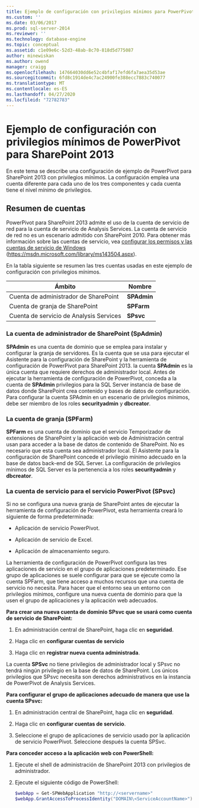 ```yaml
---
title: Ejemplo de configuración con privilegios mínimos para PowerPivot para SharePoint 2013 | Microsoft Docs
ms.custom: ''
ms.date: 03/06/2017
ms.prod: sql-server-2014
ms.reviewer: ''
ms.technology: database-engine
ms.topic: conceptual
ms.assetid: c1e09e6c-52d3-48ab-8c70-818d5d775087
author: minewiskan
ms.author: owend
manager: craigg
ms.openlocfilehash: 147664030dd6e52c4bfaf17efd6fa7aea35d53ae
ms.sourcegitcommit: 6fd8c1914de4c7ac24900fe388ecc7883c740077
ms.translationtype: MT
ms.contentlocale: es-ES
ms.lasthandoff: 04/27/2020
ms.locfileid: "72782783"
---
```

# <a name="example-of-a-minimum-privilege-configuration-for-powerpivot-for-sharepoint-2013"></a>Ejemplo de configuración con privilegios mínimos de PowerPivot para SharePoint 2013
  En este tema se describe una configuración de ejemplo de PowerPivot para SharePoint 2013 con privilegios mínimos. La configuración emplea una cuenta diferente para cada uno de los tres componentes y cada cuenta tiene el nivel mínimo de privilegios.  
  
## <a name="summary-of-accounts"></a>Resumen de cuentas  
 PowerPivot para SharePoint 2013 admite el uso de la cuenta de servicio de red para la cuenta de servicio de Analysis Services. La cuenta de servicio de red no es un escenario admitido con SharePoint 2010. Para obtener más información sobre las cuentas de servicio, vea [configurar los permisos y las cuentas de servicio de Windows](../../../database-engine/configure-windows/configure-windows-service-accounts-and-permissions.md) (https://msdn.microsoft.com/library/ms143504.aspx).  
  
 En la tabla siguiente se resumen las tres cuentas usadas en este ejemplo de configuración con privilegios mínimos.  
  
|Ámbito|Nombre|  
|-----------|----------|  
|Cuenta de administrador de SharePoint|**SPAdmin**|  
|Cuenta de granja de SharePoint|**SPFarm**|  
|Cuenta de servicio de Analysis Services|**SPsvc**|  
  
### <a name="the-sharepoint-administrator-account-spadmin"></a>La cuenta de administrador de SharePoint (SpAdmin)  
 **SPAdmin** es una cuenta de dominio que se emplea para instalar y configurar la granja de servidores. Es la cuenta que se usa para ejecutar el Asistente para la configuración de SharePoint y la herramienta de configuración de PowerPivot para SharePoint 2013. la cuenta **SPAdmin** es la única cuenta que requiere derechos de administrador local. Antes de ejecutar la herramienta de configuración de PowerPivot, conceda a la cuenta de **SPAdmin** privilegios para la SQL Server instancia de base de datos donde SharePoint crea contenido y bases de datos de configuración. Para configurar la cuenta SPAdmin en un escenario de privilegios mínimos, debe ser miembro de los roles **securityadmin** y **dbcreator**.  
  
### <a name="the-farm-account-spfarm"></a>La cuenta de granja (SPFarm)  
 **SPFarm** es una cuenta de dominio que el servicio Temporizador de extensiones de SharePoint y la aplicación web de Administración central usan para acceder a la base de datos de contenido de SharePoint. No es necesario que esta cuenta sea administrador local. El Asistente para la configuración de SharePoint concede el privilegio mínimo adecuado en la base de datos back-end de SQL Server. La configuración de privilegios mínimos de SQL Server es la pertenencia a los roles **securityadmin** y **dbcreator**.  
  
### <a name="the-service-account-for-powerpivot-service-spsvc"></a>La cuenta de servicio para el servicio PowerPivot (SPsvc)  
 Si no se configura una nueva granja de SharePoint antes de ejecutar la herramienta de configuración de PowerPivot, esta herramienta creará lo siguiente de forma predeterminada:  
  
-   Aplicación de servicio PowerPivot.  
  
-   Aplicación de servicio de Excel.  
  
-   Aplicación de almacenamiento seguro.  
  
 La herramienta de configuración de PowerPivot configura las tres aplicaciones de servicio en el grupo de aplicaciones predeterminado. Ese grupo de aplicaciones se suele configurar para que se ejecute como la cuenta SPFarm, que tiene acceso a muchos recursos que una cuenta de servicio no necesita. Para hacer que el entorno sea un entorno con privilegios mínimos, configure una nueva cuenta de dominio para que la usen el grupo de aplicaciones y la aplicación web adecuados.  
  
 **Para crear una nueva cuenta de dominio SPsvc que se usará como cuenta de servicio de SharePoint:**  
  
1.  En administración central de SharePoint, haga clic en **seguridad**.  
  
2.  Haga clic en **configurar cuentas de servicio**  
  
3.  Haga clic en **registrar nueva cuenta administrada**.  
  
 La cuenta **SPSvc** no tiene privilegios de administrador local y SPsvc no tendrá ningún privilegio en la base de datos de SharePoint. Los únicos privilegios que SPsvc necesita son derechos administrativos en la instancia de PowerPivot de Analysis Services.  
  
 **Para configurar el grupo de aplicaciones adecuado de manera que use la cuenta SPsvc:**  
  
1.  En administración central de SharePoint, haga clic en **seguridad**.  
  
2.  Haga clic en **configurar cuentas de servicio**.  
  
3.  Seleccione el grupo de aplicaciones de servicio usado por la aplicación de servicio PowerPivot. Seleccione después la cuenta SPSvc.  
  
 **Para conceder acceso a la aplicación web con PowerShell:**  
  
1.  Ejecute el shell de administración de SharePoint 2013 con privilegios de administrador.  
  
2.  Ejecute el siguiente código de PowerShell:  
  
    ```powershell
    $webApp = Get-SPWebApplication "http://<servername>"  
    $webApp.GrantAccessToProcessIdentity("DOMAIN\<ServiceAccountName>")
    ```  
